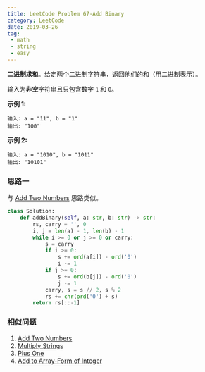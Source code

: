 ```yaml
---
title: LeetCode Problem 67-Add Binary
category: LeetCode
date: 2019-03-26
tag:
 - math
 - string
 - easy
---
```


**二进制求和**。给定两个二进制字符串，返回他们的和（用二进制表示）。

输入为**非空**字符串且只包含数字 `1` 和 `0`。

**示例 1:**

```
输入: a = "11", b = "1"
输出: "100"
```

**示例 2:**

```
输入: a = "1010", b = "1011"
输出: "10101"
```

<!-- more -->

### 思路一

与 [Add Two Numbers](https://wendellgul.github.io/leetcode/2019/02/18/Leetcode-Problem-2-Add-Two-Numbers/) 思路类似。

```python
class Solution:
    def addBinary(self, a: str, b: str) -> str:
        rs, carry = '', 0
        i, j = len(a) - 1, len(b) - 1
        while i >= 0 or j >= 0 or carry:
            s = carry
            if i >= 0:
                s += ord(a[i]) - ord('0')
                i -= 1
            if j >= 0:
                s += ord(b[j]) - ord('0')
                j -= 1
            carry, s = s // 2, s % 2
            rs += chr(ord('0') + s)
        return rs[::-1]
```

### 相似问题

1. [Add Two Numbers](https://wendellgul.github.io/leetcode/2019/02/18/Leetcode-Problem-2-Add-Two-Numbers/)
2. [Multiply Strings](https://leetcode.com/problems/multiply-strings/)
3. [Plus One](https://wendellgul.github.io/leetcode/2019/03/26/LeetCode-Problem-66-Plus-One/)
4. [Add to Array-Form of Integer](https://leetcode.com/problems/add-to-array-form-of-integer/)